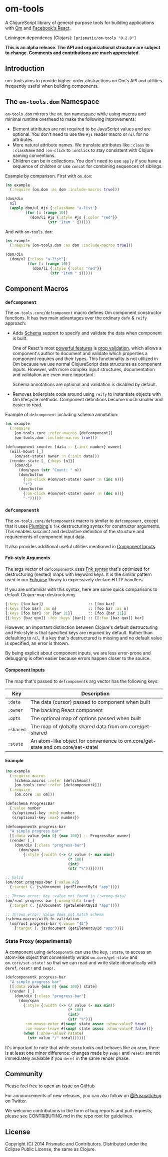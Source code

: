 # om-tools

A ClojureScript library of general-purpose tools for building applications with
[Om](https://github.com/swannodette/om) and
[Facebook's React](http://facebook.github.io/react/).

Leiningen dependency (Clojars): `[prismatic/om-tools "0.2.0"]`

**This is an alpha release. The API and organizational structure are
  subject to change. Comments and contributions are much appreciated.**

## Introduction

om-tools aims to provide higher-order abstractions on Om's API and
utilities frequently useful when building components.

## The `om-tools.dom` Namespace

`om-tools.dom` mirrors the `om.dom` namespace while using macros and
minimal runtime overhead to make the following improvements:


*   Element attributes are not required to be JavaScript values and are
    optional. You don't need to use the `#js` reader macro or `nil`
    for no attributes.
*   More natural attribute names. We translate attributes like
    `:class` to `:className` and `:on-click` to `:onClick` to stay
    consistent with Clojure naming conventions.
*   Children can be in collections.  You don't need to use `apply` if
    you have a sequence of children or use `concat` for combining
    sequences of siblings.

Example by comparison. First with `om.dom`:

```clojure
(ns example
  (:require [om.dom :as dom :include-macros true]))

(dom/div
  nil
  (apply dom/ul #js {:className "a-list"}
         (for [i (range 10)]
           (dom/li #js {:style #js {:color "red"}}
                   (str "Item " i)))))
```

And with `om-tools.dom`:

```clojure
(ns example
  (:require [om-tools.dom :as dom :include-macros true]))

(dom/div
  (dom/ul {:class "a-list"}
          (for [i (range 10)]
            (dom/li {:style {:color "red"}}
                    (str "Item " i)))))
```

## Component Macros

### `defcomponent`

The `om-tools.core/defcomponent` macro defines Om component
constructor functions.
It has two main advantages over the ordinary `defn` & `reify`
approach:

*   Adds [Schema][schema] support to specify and validate the data
    when component is built.

    One of React's most
    [powerful features](https://speakerdeck.com/vjeux/why-does-react-scale-jsconf-2014)
    is
    [prop validation](http://facebook.github.io/react/docs/reusable-components.html#prop-validation),
    which allows a component's author to document and validate which
    properties a component requires and their types. This
    functionality is not utilized in Om because we use normal
    ClojureScript data structures as component inputs. However, with
    more complex input structures, documentation and validation are
    even more important.

    Schema annotations are optional and validation is disabled by
    default.
*   Removes boilerplate code around using `reify` to instantiate
    objects with Om lifecycle methods. Component definitions become
    much smaller and easier to read.

Example of `defcomponent` including schema annotation:

```clojure
(ns example
  (:require
    [om-tools.core :refer-macros [defcomponent]]
    [om-tools.dom :include-macros true]))

(defcomponent counter [data :- {:init number} owner]
  (will-mount [_]
    (om/set-state! owner :n (:init data)))
  (render-state [_ {:keys [n]}]
    (dom/div
      (dom/span (str "Count: " n))
      (dom/button
        {:on-click #(om/set-state! owner :n (inc n))}
        "+")
      (dom/button
        {:on-click #(om/set-state! owner :n (dec n))}
        "-")))))
```

### `defcomponentk`

The `om-tools.core/defcomponentk` macro is similar to `defcomponent`,
except that it uses [Plumbing][plumbing]'s `fnk` destructuring
syntax for constructor arguments.
This enables succinct and declaritive definition of the structure and
requirements of component input data.

It also provides additional useful utilities mentioned in
[Component Inputs](#component-inputs).

#### Fnk-style Arguments

The args vector of `defcomponentk` uses
[Fnk syntax](https://github.com/Prismatic/plumbing/tree/master/src/plumbing/fnk#fnk-syntax)
that's optimized for destructuring (nested) maps with keyword keys.
It is the similar pattern used in our
[Fnhouse](https://github.com/Prismatic/fnhouse) library to
expressively declare HTTP handlers.

If you are unfamiliar with this syntax, here are some quick comparisons
to default Clojure map destructuring.

```clojure
{:keys [foo bar]}                    :: [foo bar]
{:keys [foo bar] :as m}              :: [foo bar :as m]
{:keys [foo bar] :or {bar 21}}       :: [foo {bar 21}]
{{:keys [baz qux]} :foo :keys [bar]} :: [[:foo [baz qux]] bar]
```

However, an important distinction between Clojure's default
destructuring and Fnk-style is that specified keys are required by
default.
Rather than defaulting to `nil`, if a key that's destructured is
missing and no default value is specified, an error is thrown.

By being explicit about component inputs, we are less error-prone and
debugging is often easier because errors happen closer to the source.

#### Component Inputs

The map that's passed to `defcomponentk` arg vector has the following
keys:

| Key       | Description
| --------- |-------------------------------------------------------------------
| `:data`   | The data (cursor) passed to component when built
| `:owner`  | The backing React component
| `:opts`   | The optional map of options passed when built
| `:shared` | The map of globally shared data from om.core/get-shared
| `:state`  | An atom-like object for convenience to om.core/get-state and om.core/set-state!

#### Example

```clojure
(ns example
  (:require-macros
    [schema.macros :refer [defschema]]
    [om-tools.core :refer [defcomponentk]])
  (:require
    [om.core :as om]))

(defschema ProgressBar
  {:value number
   (s/optional-key :min) number
   (s/optional-key :max) number})

(defcomponentk progress-bar
  "A simple progress bar"
  [[:data value {min 0} {max 100}] :- ProgressBar owner]
  (render [_]
    (dom/div {:class "progress-bar"}
      (dom/span
        {:style {:width (-> (/ value (- max min))
                            (* 100)
                            (int)
                            (str "%"))}}))))
```

```clojure
;; Valid
(om/root progress-bar {:value 42}
  {:target (. js/document (getElementById "app"))})

;; Throws error: Key :value not found in (:wrong-data)
(om/root progress-bar {:wrong-data true}
  {:target (. js/document (getElementById "app"))})

;; Throws error: Value does not match schema
(schema.macros/with-fn-validation
  (om/root progress-bar {:value "42"}
    {:target (. js/document (getElementById "app"))})
```

### State Proxy (experimental)

A component using `defcomponntk` can use the key, `:state`, to access
an atom-like object that conveniently wraps `om.core/get-state` and
`om.core/set-state!` so that we can read and write state idiomatically
with `deref`, `reset!` and `swap!`.

```clojure
(defcomponentk progress-bar
  "A simple progress bar"
  [[:data value {min 0} {max 100}] state]
  (render [_]
    (dom/div {:class "progress-bar"}
      (dom/span
        {:style {:width (-> (/ value (- max min))
                            (* 100)
                            (int)
                            (str "%"))}
         :on-mouse-enter #(swap! state assoc :show-value? true)
         :on-mouse-leave #(swap! state assoc :show-value? false))}
        (when (:show-value? @state)
          (str value "/" total))))))
```

It's important to note that while `state` looks and behaves like
an `atom`, there is at least one minor difference: changes made by
`swap!` and `reset!` are not immediately available if you `deref`
in the same render phase.

## Community

Please feel free to open an
[issue on GitHub](https://github.com/Prismatic/om-tools/issues/new)

For announcements of new releases, you can also follow on
[@PrismaticEng](http://twitter.com/prismaticeng) on Twitter.

We welcome contributions in the form of bug reports and pull requests;
please see CONTRIBUTING.md in the repo root for guidelines.

## License

Copyright (C) 2014 Prismatic and Contributors. Distributed under the Eclipse
Public License, the same as Clojure.

[schema]: https://github.com/Prismatic/schema
[plumbing]: https://github.com/Prismatic/plumbing
[om]: https://github.com/swannodette/om
